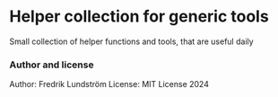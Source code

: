 # Helper collection for generic tools
Small collection of helper functions and tools, that are useful daily

### Author and license
Author: Fredrik Lundström
License: MIT License 2024

